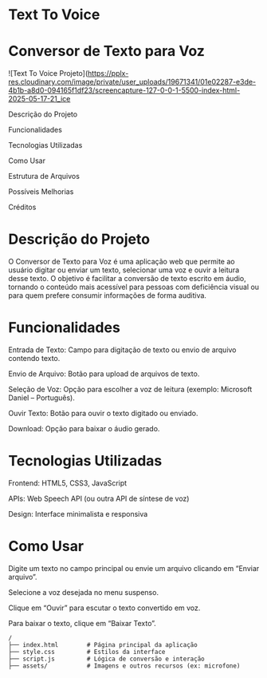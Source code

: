 # Text To Voice

# Conversor de Texto para Voz
![Text To Voice Projeto](https://pplx-res.cloudinary.com/image/private/user_uploads/19671341/01e02287-e3de-4b1b-a8d0-094165f1df23/screencapture-127-0-0-1-5500-index-html-2025-05-17-21_ice

Descrição do Projeto

Funcionalidades

Tecnologias Utilizadas

Como Usar

Estrutura de Arquivos

Possíveis Melhorias

Créditos

# Descrição do Projeto
O Conversor de Texto para Voz é uma aplicação web que permite ao usuário digitar ou enviar um texto, selecionar uma voz e ouvir a leitura desse texto. O objetivo é facilitar a conversão de texto escrito em áudio, tornando o conteúdo mais acessível para pessoas com deficiência visual ou para quem prefere consumir informações de forma auditiva.


# Funcionalidades
Entrada de Texto: Campo para digitação de texto ou envio de arquivo contendo texto.

Envio de Arquivo: Botão para upload de arquivos de texto.

Seleção de Voz: Opção para escolher a voz de leitura (exemplo: Microsoft Daniel – Português).

Ouvir Texto: Botão para ouvir o texto digitado ou enviado.

Download: Opção para baixar o áudio gerado.

# Tecnologias Utilizadas
Frontend: HTML5, CSS3, JavaScript

APIs: Web Speech API (ou outra API de síntese de voz)

Design: Interface minimalista e responsiva

# Como Usar
Digite um texto no campo principal ou envie um arquivo clicando em “Enviar arquivo”.

Selecione a voz desejada no menu suspenso.

Clique em “Ouvir” para escutar o texto convertido em voz.

Para baixar o texto, clique em “Baixar Texto”.

````
/
├── index.html        # Página principal da aplicação
├── style.css         # Estilos da interface
├── script.js         # Lógica de conversão e interação
├── assets/           # Imagens e outros recursos (ex: microfone)
